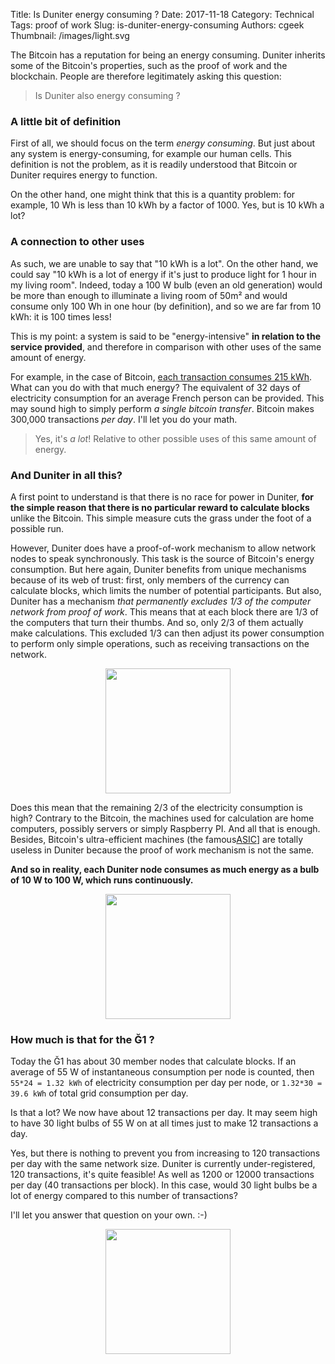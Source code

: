 Title: Is Duniter energy consuming ?
Date: 2017-11-18
Category: Technical
Tags: proof of work
Slug: is-duniter-energy-consuming
Authors: cgeek
Thumbnail: /images/light.svg

The Bitcoin has a reputation for being an energy consuming. Duniter inherits some of the Bitcoin's properties, such as the proof of work and the blockchain. People are therefore legitimately asking this question: 

> Is Duniter also energy consuming ?

### A little bit of definition

First of all, we should focus on the term *energy consuming*. But just about any system is energy-consuming, for example our human cells. This definition is not the problem, as it is readily understood that Bitcoin or Duniter requires energy to function.

On the other hand, one might think that this is a quantity problem: for example, 10 Wh is less than 10 kWh by a factor of 1000. Yes, but is 10 kWh a lot?

### A connection to other uses

As such, we are unable to say that "10 kWh is a lot". On the other hand, we could say "10 kWh is a lot of energy if it's just to produce light for 1 hour in my living room". Indeed, today a 100 W bulb (even an old generation) would be more than enough to illuminate a living room of 50m² and would consume only 100 Wh in one hour (by definition), and so we are far from 10 kWh: it is 100 times less!

This is my point: a system is said to be "energy-intensive" **in relation to the service provided**, and therefore in comparison with other uses of the same amount of energy.

For example, in the case of Bitcoin, [each transaction consumes 215 kWh](https://digiconomist.net/bitcoin-energy-consumption). What can you do with that much energy? The equivalent of 32 days of electricity consumption for an average French person can be provided. This may sound high to simply perform *a single bitcoin transfer*. Bitcoin makes 300,000 transactions *per day*. I'll let you do your math.

> Yes, it's *a lot*! Relative to other possible uses of this same amount of energy.

### And Duniter in all this?

A first point to understand is that there is no race for power in Duniter, **for the simple reason that there is no particular reward to calculate blocks** unlike the Bitcoin. This simple measure cuts the grass under the foot of a possible run.

However, Duniter does have a proof-of-work mechanism to allow network nodes to speak synchronously. This task is the source of Bitcoin's energy consumption. But here again, Duniter benefits from unique mechanisms because of its web of trust: first, only members of the currency can calculate blocks, which limits the number of potential participants. But also, Duniter has a mechanism *that permanently excludes 1/3 of the computer network from proof of work*. This means that at each block there are 1/3 of the computers that turn their thumbs. And so, only 2/3 of them actually make calculations. This excluded 1/3 can then adjust its power consumption to perform only simple operations, such as receiving transactions on the network.

<center><image src="../images/networking.svg" width="200px"/></center>

Does this mean that the remaining 2/3 of the electricity consumption is high? Contrary to the Bitcoin, the machines used for calculation are home computers, possibly servers or simply Raspberry PI. And all that is enough. Besides, Bitcoin's ultra-efficient machines (the famous[ASIC](https://en.bitcoin.it/wiki/ASIC)] are totally useless in Duniter because the proof of work mechanism is not the same.

**And so in reality, each Duniter node consumes as much energy as a bulb of 10 W to 100 W, which runs continuously.**

<center><image src="../images/light.svg" width="200px"/></center>

### How much is that for the Ğ1 ?

Today the Ğ1 has about 30 member nodes that calculate blocks. If an average of 55 W of instantaneous consumption per node is counted, then `55*24 = 1.32 kWh` of electricity consumption per day per node, or `1.32*30 = 39.6 kWh` of total grid consumption per day.

Is that a lot? We now have about 12 transactions per day. It may seem high to have 30 light bulbs of 55 W on at all times just to make 12 transactions a day.

Yes, but there is nothing to prevent you from increasing to 120 transactions per day with the same network size. Duniter is currently under-registered, 120 transactions, it's quite feasible! As well as 1200 or 12000 transactions per day (40 transactions per block). In this case, would 30 light bulbs be a lot of energy compared to this number of transactions?

I'll let you answer that question on your own. :-)

<center><image src="../images/duniter-logo.png" width="200px"/></center>
